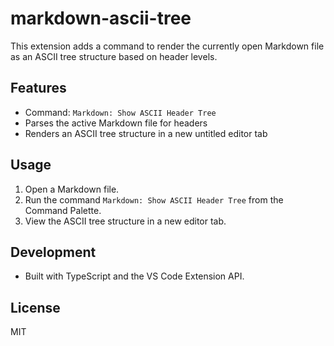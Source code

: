 # markdown-ascii-tree

This extension adds a command to render the currently open Markdown file as an ASCII tree structure based on header levels.

## Features
- Command: `Markdown: Show ASCII Header Tree`
- Parses the active Markdown file for headers
- Renders an ASCII tree structure in a new untitled editor tab

## Usage
1. Open a Markdown file.
2. Run the command `Markdown: Show ASCII Header Tree` from the Command Palette.
3. View the ASCII tree structure in a new editor tab.

## Development
- Built with TypeScript and the VS Code Extension API.

## License
MIT
